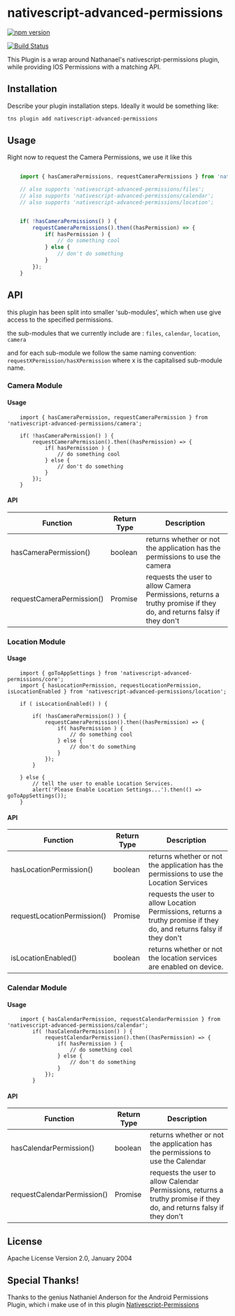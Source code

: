 # nativescript-advanced-permissions

[![npm version](https://badge.fury.io/js/nativescript-advanced-permissions.svg)](https://badge.fury.io/js/nativescript-advanced-permissions)

[![Build Status](https://travis-ci.org/breningham/nativescript-advanced-permissions.svg?branch=master)](https://travis-ci.org/breningham/nativescript-advanced-permissions)

This Plugin is a wrap around Nathanael's nativescript-permissions plugin, while providing IOS Permissions with a matching API.

## Installation

Describe your plugin installation steps. Ideally it would be something like:

```bash
tns plugin add nativescript-advanced-permissions
```

## Usage 

Right now to request the Camera Permissions, we use it like this
	
```javascript
    
    import { hasCameraPermissions, requestCameraPermissions } from 'nativescript-advanced-permissions/camera';

    // also supports 'nativescript-advanced-permissions/files';
    // also supports 'nativescript-advanced-permissions/calendar';
    // also supports 'nativescript-advanced-permissions/location';


    if( !hasCameraPermissions() ) {
        requestCameraPermissions().then((hasPermission) => {
            if( hasPermission ) {
                // do something cool
            } else {
                // don't do something
            }
        });
    }

```

## API

this plugin has been split into smaller 'sub-modules', which when use give access to the specified permissions.

the sub-modules that we currently include are :  `files`, `calendar`, `location`, `camera`

and for each sub-module we follow the same naming convention: `requestXPermission/hasXPermission` where x is the capitalised sub-module name.

### Camera Module

#### Usage 

```(javascript)
    import { hasCameraPermission, requestCameraPermission } from 'nativescript-advanced-permissions/camera';

    if( !hasCameraPermission() ) {
        requestCameraPermission().then((hasPermission) => {
            if( hasPermission ) {
                // do something cool
            } else {
                // don't do something
            }
        });
    }
```

#### API

| Function | Return Type | Description |
| --- | --- | --- |
| hasCameraPermission() | boolean | returns whether or not the application has the permissions to use the camera |
| requestCameraPermission() | Promise<boolean> | requests the user to allow Camera Permissions, returns a truthy promise if they do, and returns falsy if they don't |

### Location Module

#### Usage 

```(javascript)
    import { goToAppSettings } from 'nativescript-advanced-permissions/core';
    import { hasLocationPermission, requestLocationPermission, isLocationEnabled } from 'nativescript-advanced-permissions/location';

    if ( isLocationEnabled() ) {

        if( !hasCameraPermission() ) {
            requestCameraPermission().then((hasPermission) => {
                if( hasPermission ) {
                    // do something cool
                } else {
                    // don't do something
                }
            });
        }

    } else {
        // tell the user to enable Location Services.
        alert('Please Enable Location Settings...').then(() => goToAppSettings());
    }
```

#### API

| Function | Return Type | Description |
| --- | --- | --- |
| hasLocationPermission() | boolean | returns whether or not the application has the permissions to use the Location Services |
| requestLocationPermission() | Promise<boolean> | requests the user to allow Location Permissions, returns a truthy promise if they do, and returns falsy if they don't |
| isLocationEnabled() | boolean | returns whether or not the location services are enabled on device. |


### Calendar Module

#### Usage 

```(javascript)
    import { hasCalendarPermission, requestCalendarPermission } from 'nativescript-advanced-permissions/calendar';
        if( !hasCalendarPermission() ) {
            requestCalendarPermission().then((hasPermission) => {
                if( hasPermission ) {
                    // do something cool
                } else {
                    // don't do something
                }
            });
        }
```

#### API

| Function | Return Type | Description |
| --- | --- | --- |
| hasCalendarPermission() | boolean | returns whether or not the application has the permissions to use the Calendar |
| requestCalendarPermission() | Promise<boolean> | requests the user to allow Calendar Permissions, returns a truthy promise if they do, and returns falsy if they don't |





## License

Apache License Version 2.0, January 2004

## Special Thanks!

Thanks to the genius Nathaniel Anderson for the Android Permissions Plugin, which i make use of in this plugin
[ Nativescript-Permissions ](https://github.com/NathanaelA/nativescript-permissions)
